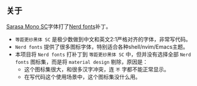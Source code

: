 ## 关于

[Sarasa Mono SC](https://github.com/be5invis/Sarasa-Gothic)字体打了[Nerd
fonts](https://github.com/ryanoasis/nerd-fonts)补丁。

- `等距更纱黑体 SC` 是极少数做到中文和英文2:1严格对齐的字体，非常写代码。
- `Nerd fonts` 提供了很多图标字体，特别适合各种shell/nvim/Emacs主题。
- 本项目将 `Nerd fonts` 打补丁到 `等距更纱黑体 SC` 中，但并没有选择全部 `Nerd
  fonts` 图标集，而是将 `material design` 剔除，原因是：
  - 这个图标集很大，和很多汉字冲突，连 `不` 字都不能正常显示。
  - 在写代码这个使用场景中，这个图标集没什么用。
